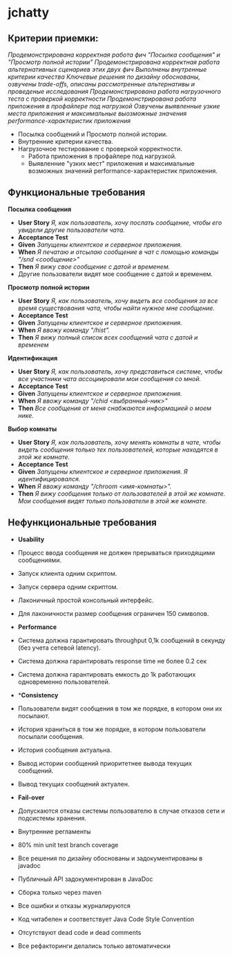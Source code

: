 # jchatty

## Критерии приемки:

_Продемонстрирована корректная работа фич "Посылка сообщения" и "Просмотр полной истории"
Продемонстрирована корректная работа альтернативных сценариев этих двух фич
Выполнены внутренные критерии качества
Ключевые решения по дизайну обоснованы, озвучены trade-offs, описаны рассмотренные альтернативы и проведеные исследования
Продемонстрирована работа нагрузочного теста с проверкой корректности
Продемонстрирована работа приложения в профайлере под нагрузкой
Озвучены выявленные узкие места приложения и максимальные выозможные значения performance-характеристик приложения_

- Посылка сообщений и Просмотр полной истории.
- Внутренние критерии качества.
- Нагрузочное тестирование с проверкой корректности.
  - Работа приложения в профайлере под нагрузкой.
  - Выявленние "узких мест" приложения и максимальные возможных значений performance-характеристик приложения.


## Функциональные требования
**Посылка сообщения**
- **User Story** _Я, как пользователь, хочу послать сообщение, чтобы его увидели другие пользователи чата._
- **Acceptance Test**
- **Given** _Запущены клиентское и серверное приложения._
- **When** _Я печатаю и отсылаю сообщение в чат с помощью команды "/snd <сообщение>"_
- **Then** _Я вижу свое сообщение с датой и временем._
- Другие пользователи видят мое сообщение с датой и временем.

**Просмотр полной истории**
- **User Story** _Я, как пользователь, хочу видеть все сообщения за все время существования чата, чтобы найти нужное мне сообщение._
- **Acceptance Test**
- **Given** _Запущены клиентское и серверное приложения._
- **When** _Я ввожу команду "/hist"._
- **Then** _Я вижу полный список всех сообщений чата с датой и временем_

**Идентификация**
- **User Story** _Я, как пользователь, хочу представиться системе, чтобы все участники чата ассоциировали мои сообщения со мной._
- **Acceptance Test**
- **Given** _Запущены клиентское и серверное приложения._
- **When** _Я ввожу команду "/chid <выбранный-ник>"_
- **Then** _Все сообщения от меня снабжаются информацией о моем нике._

**Выбор комнаты**
- **User Story** _Я, как пользователь, хочу менять комнаты в чате, чтобы видеть сообщения только тех пользователей, которые находятся в этой же комнате._
- **Acceptance Test**
- **Given** _Запущены клиентское и серверное приложения. Я идентифицировался._
- **When** _Я ввожу команду "/chroom <имя-комнаты>"._
- **Then** _Я вижу сообщения только от пользователей в этой же комнате. Мои сообщения видят только пользователи в этой же комнате._



## Нефункциональные требования

- **Usability**
- Процесс ввода сообщения не должен прерываться приходящими сообщениями.
- Запуск клиента одним скриптом.
- Запуск сервера одним скриптом.
- Лаконичный простой консольный интерфейс.
- Для лаконичности размер сообщения ограничен 150 символов.

- **Performance**
- Система должна гарантировать throughput 0,1k сообщений в секунду (без учета сетевой latency).
- Система должна гарантировать response time не более 0.2 сек
- Система должна гарантировать емкость до 1k работающих одновременно пользователей.

- ***Consistency**
- Пользователи видят сообщения в том же порядке, в котором они их посылают.
- История храниться в том же порядке, в котором пользователи посылали сообщения.
- История сообщения актуальна.
- Вывод истории сообщений приоритетнее вывода текущих сообщений.
- Вывод текущих сообщений актуален.

- **Fail-over**
- Допускаются отказы системы пользователю в случае отказов сети и подсистемы хранения.
- Внутренние регламенты
- 80% min unit test branch coverage
- Все решения по дизайну обоснованы и задокументированы в javadoc
- Публичный API задокументирован в JavaDoc
- Cборка только через maven
- Все ошибки и отказы журналируются
- Код читабелен и соответствует Java Code Style Convention
- Отсутствуют dead code и dead comments
- Все рефакторинги делались только автоматически

